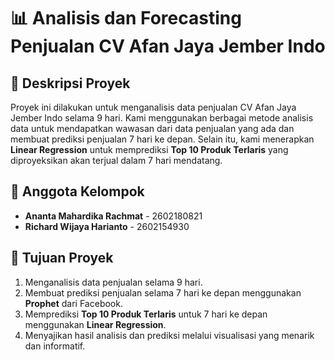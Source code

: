 # 📊 **Analisis dan Forecasting Penjualan CV Afan Jaya Jember Indo**

## 📝 **Deskripsi Proyek**

Proyek ini dilakukan untuk menganalisis data penjualan CV Afan Jaya Jember Indo selama 9 hari. Kami menggunakan berbagai metode analisis data untuk mendapatkan wawasan dari data penjualan yang ada dan membuat prediksi penjualan 7 hari ke depan. Selain itu, kami menerapkan **Linear Regression** untuk memprediksi **Top 10 Produk Terlaris** yang diproyeksikan akan terjual dalam 7 hari mendatang.

## 👥 **Anggota Kelompok**

- **Ananta Mahardika Rachmat** - 2602180821  
- **Richard Wijaya Harianto** - 2602154930  

## 📌 **Tujuan Proyek**

1. Menganalisis data penjualan selama 9 hari.  
2. Membuat prediksi penjualan selama 7 hari ke depan menggunakan **Prophet** dari Facebook.  
3. Memprediksi **Top 10 Produk Terlaris** untuk 7 hari ke depan menggunakan **Linear Regression**.  
4. Menyajikan hasil analisis dan prediksi melalui visualisasi yang menarik dan informatif.
